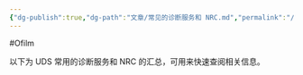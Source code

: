```yaml
---
{"dg-publish":true,"dg-path":"文章/常见的诊断服务和 NRC.md","permalink":"/文章/常见的诊断服务和 NRC/","dgEnableSearch":"true","created":"2022-08-12T23:12:58.000+08:00","updated":"2023-11-14T13:34:33.000+08:00"}
---
```


#Ofilm 

以下为 UDS 常用的诊断服务和 NRC 的汇总，可用来快速查阅相关信息。